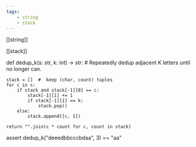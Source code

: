 ```yaml
---
tags: 
    - string
    - stack
---
```


[[string]]

[[stack]]

def dedup_k(s: str, k: int) -> str:
    # Repeatedly dedup adjacent K letters until no longer can.

    stack = []  #  keep (char, count) tuples
    for c in s:
        if stack and stack[-1][0] == c:
            stack[-1][1] += 1
            if stack[-1][1] == k:
                stack.pop()
        else:
            stack.append([c, 1])

    return "".join(c * count for c, count in stack)


assert dedup_k("deeedbbcccbdaa", 3) == "aa"
```

